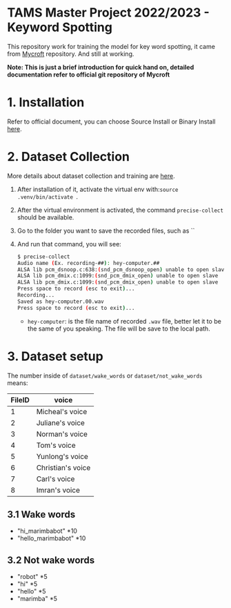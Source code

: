 # TAMS Master Project 2022/2023 - Keyword Spotting

This repository work for training the model for key word spotting, it came from [Mycroft](https://github.com/MycroftAI/mycroft-precise.git) repository. And still at working.

 **Note: This is just a brief introduction for quick hand on, detailed documentation refer to official git repository of Mycroft**

# 1. Installation

Refer to official document, you can choose Source Install or Binary Install [here](https://github.com/MycroftAI/mycroft-precise#installation).

# 2. Dataset Collection

More details about dataset collection and training are [here](https://github.com/MycroftAI/mycroft-precise/wiki/Training-your-own-wake-word#how-to-train-your-own-wake-word).

1.   After installation of it, activate the virtual env with:`source .venv/bin/activate `.

2.   After the virtual environment is activated, the command `precise-collect` should be available. 

3.   Go to the folder you want to save the recorded files,  such as ``

4.   And run that command, you will see:

     ```bash
     $ precise-collect
     Audio name (Ex. recording-##): hey-computer.##
     ALSA lib pcm_dsnoop.c:638:(snd_pcm_dsnoop_open) unable to open slave
     ALSA lib pcm_dmix.c:1099:(snd_pcm_dmix_open) unable to open slave
     ALSA lib pcm_dmix.c:1099:(snd_pcm_dmix_open) unable to open slave
     Press space to record (esc to exit)...
     Recording...
     Saved as hey-computer.00.wav
     Press space to record (esc to exit)...
     ```

     -   `hey-computer`: is the file name of recorded `.wav` file, better let it to be the same of you speaking. The file will be save to the local path.

# 3. Dataset setup

The number inside of `dataset/wake_words` or `dataset/not_wake_words` means:

| FileID | voice           |
| ------ | --------------- |
| 1      | Micheal's voice |
| 2      | Juliane's voice |
| 3      | Norman's voice  |
| 4      | Tom's voice     |
| 5      | Yunlong's voice |
| 6      |Christian's voice|
| 7      | Carl's voice    |
| 8      | Imran's voice   |



## 3.1 Wake words

-   "hi_marimbabot" *10
-   "hello_marimbabot" *10

## 3.2 Not wake words

-   "robot"  *5
-   "hi" *5
-   "hello" *5
-   "marimba" *5
